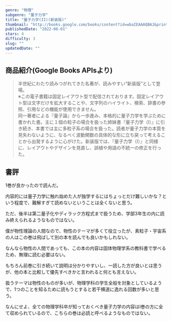 ```yaml
---
genre: "物理"
subgenre: "量子力学"
title: "量子力学(II)(新装版)"
thumbnail: "http://books.google.com/books/content?id=wbaIEAAAQBAJ&printsec=frontcover&img=1&zoom=1&edge=curl&source=gbs_api"
publishedDate: "2022-06-01"
stars: 4
difficulty: 3
slug: ""
updatedDate: ""
---
```


## 商品紹介(Google Books APIsより)

> 半世紀にわたり読みつがれてきた名著が、読みやすい“新装版”として登場。  
> ※この電子書籍は固定レイアウト型で配信されております。固定レイアウト型は文字だけを拡大することや、文字列のハイライト、検索、辞書の参照、引用などの機能が使用できません。  
> 同一著者による『量子論』から一歩進み、本格的に量子力学を学ぶために書かれた書。主に１個の粒子の場合を扱った姉妹書『量子力学（I）』に引き続き、本書では主に多粒子系の場合を扱った。読者が量子力学の本質を見失わないように、なるべく波動関数の具体的な形に立ち戻って考えることから出発するように心がけた。新装版では、『量子力学（I）』と同様に、レイアウトやデザインを見直し、誤植や用語の不統一の修正を行った。

## 書評

1巻が良かったので読んだ。

内容的には量子力学に触れ始めた人が独学するにはちょっとだけ難しいかな？という程度で、難解すぎて読めないということは全くないと思う。

ただ、後半は第二量子化やディラック方程式まで扱うため、学部3年生の内に読み終えられるようなものではない。

僕が物性理論の人間なので、物性のテーマが多くて役立ったが、素粒子・宇宙系の人はこの巻は飛ばして別の本を読んでも良いかもしれない。

なんなら物性の人間であっても、この本の内容は固体物理学系の教科書で学べるため、無理に読む必要はない。

もちろん前巻に引き続いて説明は分かりやすいし、一読した方が良いとは思うが、他の本と比較して優先すべきかと言われると何とも言えない。

扱うテーマは物性のものが多いが、物理学科の学生全般を対象としているようで、1つのことを知るために読もうとすると若干横道に逸れる回数が多いと思う。

なんにせよ、全ての物理学科卒が知っておくべき量子力学の内容はI巻の方に全て収められているので、こちらの巻は必読と呼べるようなものではない。
